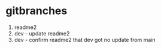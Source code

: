 # gitbranches

1. readme2
2. dev - update readme2
3. dev - confirm readme2 that dev got no update from main